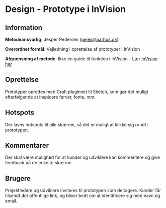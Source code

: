 # Design - Prototype i InVision

## Information

__Metodeansvarlig__: Jesper Pedersen (pejes@aarhus.dk)

__Overordnet formål__: Vejledning i oprettelse af prototyper i InVision

__Afgrænsning af metode__: Ikke en guide til funktion i InVision - Lær [InVision
her](https://support.invisionapp.com/hc/en-us)

## Oprettelse

Prototyper oprettes med Craft pluginnet til Sketch, som gør det muligt
efterfølgende at inspicere farver, fonte, mm.

## Hotspots

Der laves hotspots til alle skærme, så det er muligt at klikke sig rundt i
prototypen.

## Kommentarer

Der skal være mulighed for at kunder og udviklere kan kommentere og give
feedback på de enkelte skærme.

## Brugere

Projektledere og udviklere inviteres til prototypen som deltagere. Kunder får
tilsendt det offentlige link, og bliver bedt om at identificere sig med navn og
email.